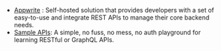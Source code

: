 - [Appwrite](https://appwrite.io/) : Self-hosted solution that provides developers with a set of easy-to-use and integrate REST APIs to manage their core backend needs.
- [Sample APIs](https://sampleapis.com/): A simple, no fuss, no mess, no auth playground for learning RESTful or GraphQL APIs.
